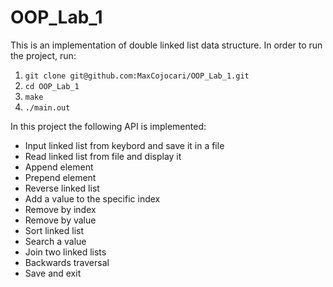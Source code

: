 # OOP_Lab_1

This is an implementation of double linked list data structure. In order to run the project, run:

1. `git clone git@github.com:MaxCojocari/OOP_Lab_1.git`
2. `cd OOP_Lab_1`
3. `make`
4. `./main.out`

In this project the following API is implemented:

- Input linked list from keybord and save it in a file
- Read linked list from file and display it
- Append element
- Prepend element
- Reverse linked list
- Add a value to the specific index
- Remove by index
- Remove by value
- Sort linked list
- Search a value
- Join two linked lists
- Backwards traversal
- Save and exit